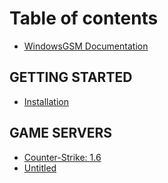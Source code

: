 # Table of contents

* [WindowsGSM Documentation](README.md)

## GETTING STARTED

* [Installation](getting-started/installation.md)

## GAME SERVERS

* [Counter-Strike: 1.6](counter-strike-1.6.md)
* [Untitled](untitled.md)


